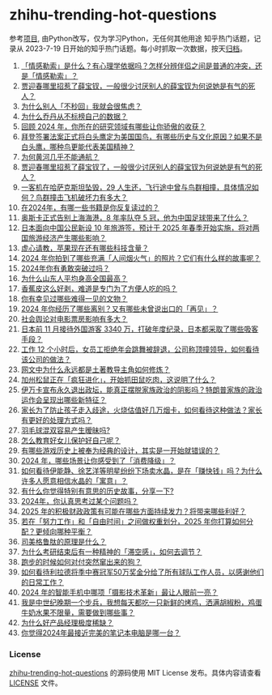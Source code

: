 # zhihu-trending-hot-questions
参考[项目](https://github.com/justjavac/zhihu-trending-hot-questions), 由Python改写，仅为学习Python，无任何其他用途
知乎热门话题，记录从 2023-7-19
日开始的知乎热门话题。每小时抓取一次数据，按天[归档](./data)。
<!-- BEGIN -->
<!-- 最后更新时间 2024-12-26 02:51:06.841075 -->
1. [「情感勒索」是什么？有心理学依据吗？怎样分辨伴侣之间是普通的冲突，还是「情感勒索」？](https://www.zhihu.com/question/6684021762)
1. [贾迎春哪里招惹了薛宝钗，一般很少讨厌别人的薛宝钗为何说她是有气的死人？](https://www.zhihu.com/question/548011036)
1. [为什么别人「不秒回」我就会很焦虑？](https://www.zhihu.com/question/6982203091)
1. [为什么乔丹从不标榜自己的数据？](https://www.zhihu.com/question/6962245041)
1. [回顾 2024 年，你所在的研究领域有哪些让你骄傲的收获？](https://www.zhihu.com/question/6738791655)
1. [拜登签署法案正式将白头鹰定为美国国鸟，有哪些历史与文化原因？如果不是白头鹰，哪种鸟更能代表美国精神？](https://www.zhihu.com/question/7810992745)
1. [为何黄河几乎不能通航？](https://www.zhihu.com/question/308529207)
1. [贾迎春哪里招惹了薛宝钗了，一般很少讨厌别人的薛宝钗为何说她是有气的死人？](https://www.zhihu.com/question/548011036)
1. [一客机在哈萨克斯坦坠毁，29 人生还，飞行途中曾与鸟群相撞，具体情况如何？鸟群撞击飞机破坏力有多大？](https://www.zhihu.com/question/7819587093)
1. [在2024年，有哪一些书籍是你反复读过的？](https://www.zhihu.com/question/6997334833)
1. [奥斯卡正式告别上海海港，8 年率队夺 5 冠，他为中国足球带来了什么？](https://www.zhihu.com/question/7792198884)
1. [日本面向中国公民新设 10 年旅游签，预计于 2025 年春季开始实施，将对两国旅游经济产生哪些影响？](https://www.zhihu.com/question/7828163623)
1. [虚心请教，苹果现在还有哪些科技含量？](https://www.zhihu.com/question/667272347)
1. [2024 年你拍到了哪些充满「人间烟火气」的照片？它们有什么样的故事呢？](https://www.zhihu.com/question/6638672290)
1. [2024年你有勇敢突破过吗？](https://www.zhihu.com/question/6563274041)
1. [为什么山东人平均身高全国最高？](https://www.zhihu.com/question/49904734)
1. [香蕉皮这么好剥，难道是专门为了方便人吃的吗？](https://www.zhihu.com/question/435649196)
1. [你有幸见过哪些难得一见的文物？](https://www.zhihu.com/question/613033216)
1. [2024 年你经历了哪些离别？又有哪些未曾说出口的「再见」？](https://www.zhihu.com/question/6778041976)
1. [社会舆论对电影票房影响有多大？](https://www.zhihu.com/question/7664815957)
1. [日本前 11 月接待外国游客 3340 万，打破年度纪录，日本都采取了哪些吸客手段？](https://www.zhihu.com/question/7210324008)
1. [工作 12 个小时后，女员工拒绝年会跳舞被辞退，公司称顶撞领导，如何看待该公司的做法？](https://www.zhihu.com/question/7818291565)
1. [网文中为什么永远都是土著教导主角如何修炼？](https://www.zhihu.com/question/7790506281)
1. [加州松鼠正在「疯狂进化」，开始抓田鼠吃肉，这说明了什么？](https://www.zhihu.com/question/7462275930)
1. [伊万卡宣布永久退出政坛，能真正摆脱家族政治的阴影吗？特朗普家族的政治运作会呈现出哪些新特征？](https://www.zhihu.com/question/7707474711)
1. [家长为了防止孩子走入歧途，火烧估值好几万烟卡，如何看待这种做法？家长有更好的处理方式吗？](https://www.zhihu.com/question/665922357)
1. [羽毛球混双容易产生暧昧吗?](https://www.zhihu.com/question/4360303561)
1. [怎么教育好女儿保护好自己呢？](https://www.zhihu.com/question/4345754988)
1. [有哪些游戏历史上被奉为经典的设计，其实是一开始就错误的？](https://www.zhihu.com/question/4853030912)
1. [2024 年，哪些场景让你感受到了「消费降级」？](https://www.zhihu.com/question/6903421876)
1. [如何看待伊能静、徐艺洋等明星纷纷下场卖水晶，是在「赚快钱」吗？为什么许多人愿意相信水晶的「寓意」？](https://www.zhihu.com/question/7803999661)
1. [有什么你觉得特别有意思的历史故事，分享一下?](https://www.zhihu.com/question/4452768821)
1. [2024年，你认真思考过某个问题吗？](https://www.zhihu.com/question/6994083534)
1. [2025 年的积极财政政策有可能在哪些方面持续发力？将带来哪些利好？](https://www.zhihu.com/question/6752060688)
1. [若在「努力工作」和「自由时间」之间做权重划分，2025 年你打算如何分配？更倾向哪种平衡？](https://www.zhihu.com/question/7343806668)
1. [司美格鲁肽的原理是什么？](https://www.zhihu.com/question/6995321889)
1. [为什么考研结束后有一种精神的「滞空感」，如何去调节？](https://www.zhihu.com/question/7616234956)
1. [跑步的时候如何对付突然窜出来的狗？](https://www.zhihu.com/question/7486026500)
1. [如何看待利拉德将季中赛冠军50万奖金分给了所有球队工作人员，以感谢他们的日常工作？](https://www.zhihu.com/question/7740104811)
1. [2024 年的智能手机中哪项「摄影技术革新」最让人眼前一亮？](https://www.zhihu.com/question/6147485730)
1. [我是中世纪晚期一个步兵，我想每天都吃一只新鲜的烤鸡，洒满胡椒粉，鸡蛋牛奶水果不限量，需要做到哪些事？](https://www.zhihu.com/question/626348196)
1. [为什么好产品经理极度稀缺？](https://www.zhihu.com/question/646932087)
1. [你觉得2024年最接近完美的笔记本电脑是哪一台？](https://www.zhihu.com/question/6495419685)
<!-- END -->
### License
[zhihu-trending-hot-questions](https://github.com/yaogengzhu/zhihu-trending-hot-questions)
的源码使用 MIT License 发布。具体内容请查看 [LICENSE](./LICENSE) 文件。
